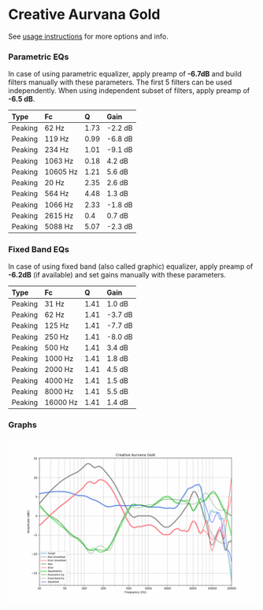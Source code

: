 # Creative Aurvana Gold
See [usage instructions](https://github.com/jaakkopasanen/AutoEq#usage) for more options and info.

### Parametric EQs
In case of using parametric equalizer, apply preamp of **-6.7dB** and build filters manually
with these parameters. The first 5 filters can be used independently.
When using independent subset of filters, apply preamp of **-6.5 dB**.

| Type    | Fc       |    Q | Gain    |
|:--------|:---------|:-----|:--------|
| Peaking | 62 Hz    | 1.73 | -2.2 dB |
| Peaking | 119 Hz   | 0.99 | -6.8 dB |
| Peaking | 234 Hz   | 1.01 | -9.1 dB |
| Peaking | 1063 Hz  | 0.18 | 4.2 dB  |
| Peaking | 10605 Hz | 1.21 | 5.6 dB  |
| Peaking | 20 Hz    | 2.35 | 2.6 dB  |
| Peaking | 564 Hz   | 4.48 | 1.3 dB  |
| Peaking | 1066 Hz  | 2.33 | -1.8 dB |
| Peaking | 2615 Hz  | 0.4  | 0.7 dB  |
| Peaking | 5088 Hz  | 5.07 | -2.3 dB |

### Fixed Band EQs
In case of using fixed band (also called graphic) equalizer, apply preamp of **-6.2dB**
(if available) and set gains manually with these parameters.

| Type    | Fc       |    Q | Gain    |
|:--------|:---------|:-----|:--------|
| Peaking | 31 Hz    | 1.41 | 1.0 dB  |
| Peaking | 62 Hz    | 1.41 | -3.7 dB |
| Peaking | 125 Hz   | 1.41 | -7.7 dB |
| Peaking | 250 Hz   | 1.41 | -8.0 dB |
| Peaking | 500 Hz   | 1.41 | 3.4 dB  |
| Peaking | 1000 Hz  | 1.41 | 1.8 dB  |
| Peaking | 2000 Hz  | 1.41 | 4.5 dB  |
| Peaking | 4000 Hz  | 1.41 | 1.5 dB  |
| Peaking | 8000 Hz  | 1.41 | 5.5 dB  |
| Peaking | 16000 Hz | 1.41 | 1.4 dB  |

### Graphs
![](./Creative%20Aurvana%20Gold.png)